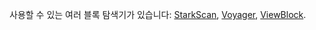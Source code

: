 사용할 수 있는 여러 블록 탐색기가 있습니다: [StarkScan](https://starkscan.co/), [Voyager](https://voyager.online/txns), [ViewBlock](https://viewblock.io/starknet).